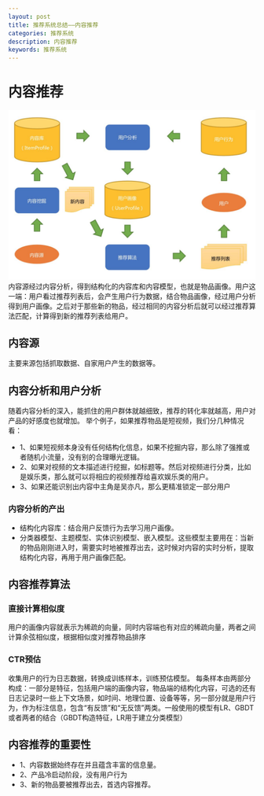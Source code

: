 ```yaml
---
layout: post
title: 推荐系统总结——内容推荐
categories: 推荐系统
description: 内容推荐
keywords: 推荐系统
---
```

# 内容推荐
![content](/images/recommend_system_summary_20180417_2.jpg)
内容源经过内容分析，得到结构化的内容库和内容模型，也就是物品画像。用户这一端：用户看过推荐列表后，会产生用户行为数据，结合物品画像，经过用户分析得到用户画像。之后对于那些新的物品，经过相同的内容分析后就可以经过推荐算法匹配，计算得到新的推荐列表给用户。

## 内容源
主要来源包括抓取数据、自家用户产生的数据等。

## 内容分析和用户分析
随着内容分析的深入，能抓住的用户群体就越细致，推荐的转化率就越高，用户对产品的好感度也就增加。
举个例子，如果推荐物品是短视频，我们分几种情况看：
* 1、如果短视频本身没有任何结构化信息，如果不挖掘内容，那么除了强推或者随机小流量，没有别的合理曝光逻辑。
* 2、如果对视频的文本描述进行挖掘，如标题等。然后对视频进行分类，比如是娱乐类，那么就可以将相应的视频推荐给喜欢娱乐类的用户。
* 3、如果还能识别出内容中主角是吴亦凡，那么更精准锁定一部分用户
### 内容分析的产出
* 结构化内容库：结合用户反馈行为去学习用户画像。	
* 分类器模型、主题模型、实体识别模型、嵌入模型。这些模型主要用在：当新的物品刚刚进入时，需要实时地被推荐出去，这时候对内容的实时分析，提取结构化内容，再用于用户画像匹配。
## 内容推荐算法
### 直接计算相似度
用户的画像内容就表示为稀疏的向量，同时内容端也有对应的稀疏向量，两者之间计算余弦相似度，根据相似度对推荐物品排序
### CTR预估
收集用户的行为日志数据，转换成训练样本，训练预估模型。
每条样本由两部分构成：一部分是特征，包括用户端的画像内容，物品端的结构化内容，可选的还有日志记录时一些上下文场景，如时间、地理位置、设备等等，另一部分就是用户行为，作为标注信息，包含“有反馈”和“无反馈”两类。一般使用的模型有LR、GBDT或者两者的结合（GBDT构造特征，LR用于建立分类模型）

## 内容推荐的重要性
* 1、内容数据始终存在并且蕴含丰富的信息量。
* 2、产品冷启动阶段，没有用户行为
* 3、新的物品要被推荐出去，首选内容推荐。

